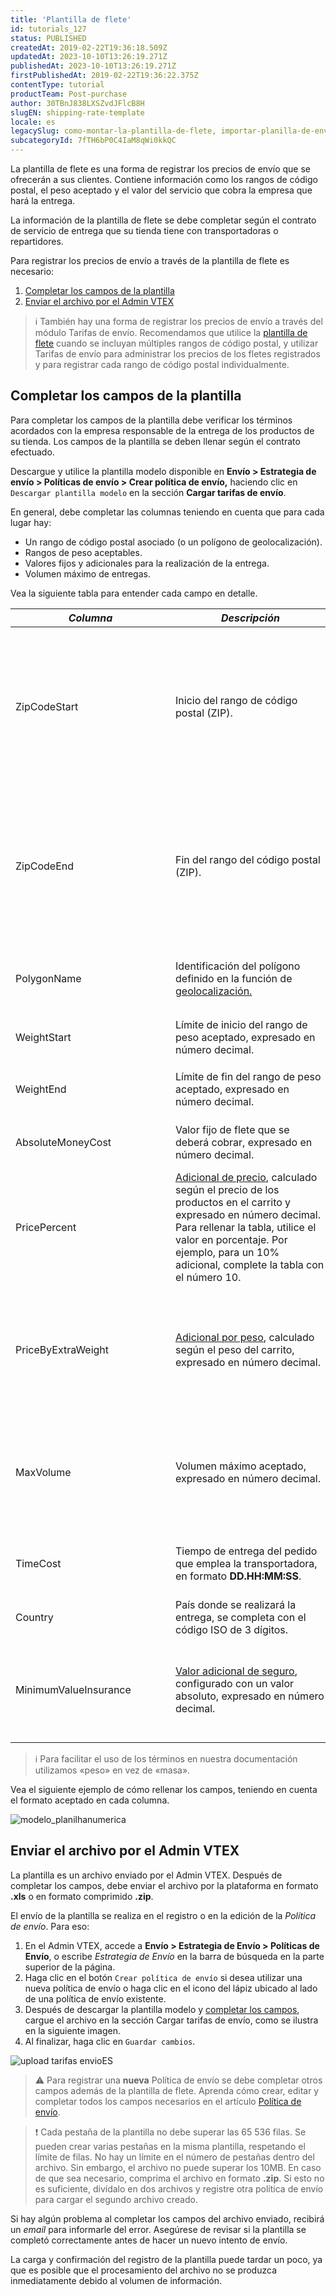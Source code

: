 ```yaml
---
title: 'Plantilla de flete'
id: tutorials_127
status: PUBLISHED
createdAt: 2019-02-22T19:36:18.509Z
updatedAt: 2023-10-10T13:26:19.271Z
publishedAt: 2023-10-10T13:26:19.271Z
firstPublishedAt: 2019-02-22T19:36:22.375Z
contentType: tutorial
productTeam: Post-purchase
author: 30TBnJ838LXSZvdJFlcB8H
slugEN: shipping-rate-template
locale: es
legacySlug: como-montar-la-plantilla-de-flete, importar-planilla-de-envio
subcategoryId: 7fTH6bP0C4IaM8qWi0kkQC
---
```


La plantilla de flete es una forma de registrar los precios de envío que se ofrecerán a sus clientes. Contiene información como los rangos de código postal, el peso aceptado y el valor del servicio que cobra la empresa que hará la entrega.

La información de la plantilla de flete se debe completar según el contrato de servicio de entrega que su tienda tiene con transportadoras o repartidores. 

Para registrar los precios de envío a través de la plantilla de flete es necesario:

1. [Completar los campos de la plantilla](#completar-los-campos-de-la-plantilla)
2. [Enviar el archivo por el Admin VTEX](#enviar-el-archivo-por-el-admin-vtex)

>ℹ️ También hay una forma de registrar los precios de envío a través del módulo Tarifas de envío. Recomendamos que utilice la [plantilla de flete](https://help.vtex.com/es/tutorial/plantilla-de-flete--tutorials_127) cuando se incluyan múltiples rangos de código postal, y utilizar Tarifas de envío para administrar los precios de los fletes registrados y para registrar cada rango de código postal individualmente.

## Completar los campos de la plantilla

Para completar los campos de la plantilla debe verificar los términos acordados con la empresa responsable de la entrega de los productos de su tienda. Los campos de la plantilla se deben llenar según el contrato efectuado.

Descargue y utilice la plantilla modelo disponible en **Envío > Estrategia de envío > Políticas de envío > Crear política de envío,** haciendo clic en `Descargar plantilla modelo` en la sección **Cargar tarifas de envío**.

En general, debe completar las columnas teniendo en cuenta que para cada lugar hay: 

* Un rango de código postal asociado (o un polígono de geolocalización).
* Rangos de peso aceptables.
* Valores fijos y adicionales para la realización de la entrega.
* Volumen máximo de entregas.

Vea la siguiente tabla para entender cada campo en detalle.

<table class="w-100 center mv7 bb b--gray" style="border-spacing: 0px; border-collapse: collapse;">
    <thead class="w-100 center mv7 bb b--gray" style="border-spacing: 0px; border-collapse: collapse;">
        <tr class="t-body fw5 c-muted-1 bb bw1 pa2 pb3 b--muted-3 tl">
            <th class="t-body fw5 c-muted-1 bb bw1 pa2 pb3 b--muted-3 tl">
                <em class="i"><strong>Columna</strong></b>
            </th>
            <th class="t-body fw5 c-muted-1 bb bw1 pa2 pb3 b--muted-3 tl">
                <em class="i">Descripción</b>
            </th>
            <th class="t-body fw5 c-muted-1 bb bw1 pa2 pb3 b--muted-3 tl">
                <em class="i">Observaciones</b>
            </th>
        </tr>
    </thead>
    <tbody>
        <tr class="bb b--muted-3">
            <td class="t-body pa5" style="min-width: 15rem;">
                <span class="t-body c-on-base pa2 mw6 br2 bg-muted-4" style="word-break: break-word; overflow-wrap: break-word;">ZipCodeStart</span>
            </td>
            <td class="t-body pa5" style="min-width: 15rem;">Inicio del rango de código postal (ZIP). 
            </td>
            <td rowspan="2" class="t-body pa5" style="min-width: 15rem;">Solo se debe completar los rangos de código si el campo <b>PolygonName</b> no está rellenado, ya que son datos de función equivalentes.
            <p>
            Los campos deben contener hasta 8 dígitos. No se debe utilizar caracteres especiales, solo números y letras. <p>Es necesario completar los campos según las reglas a continuación:
                <body>
                  <ul>
                    <li>Para intervalos numéricos, los valores aceptados van de <span class="t-body c-on-base pa2 mw6 br2 bg-muted-4" style="word-break: break-word; overflow-wrap: break-word;">0000000<span> a <span class="t-body c-on-base pa2 mw6 br2 bg-muted-4" style="word-break: break-word; overflow-wrap: break-word;">99999999</span>.
                    <li>Para intervalos alfabéticos, los valores aceptados van de <span class="t-body c-on-base pa2 mw6 br2 bg-muted-4" style="word-break: break-word; overflow-wrap: break-word;">AAAAAAAA</span> a <span class="t-body c-on-base pa2 mw6 br2 bg-muted-4" style="word-break: break-word; overflow-wrap: break-word;">ZZZZZZZZZ</span>.
                    <li>Para intervalos alfanuméricos, el valor máximo es 
<span class="t-body c-on-base pa2 mw6 br2 bg-muted-4" style="word-break: break-word; overflow-wrap: break-word;">ZZZZZZZZ</span>.</li>
                  </ul>
                </body>  
            </td>
        </tr>
        <tr class="bb b--muted-3">
            <td class="t-body pa5" style="min-width: 15rem;">
                <span class="t-body c-on-base pa2 mw6 br2 bg-muted-4" style="word-break: break-word; overflow-wrap: break-word;">ZipCodeEnd</span>
            </td>
            <td class="t-body pa5" style="min-width: 15rem;">Fin del rango del código postal (ZIP).
            </td>
        </tr>
        <tr class="bb b--muted-3">
            <td class="t-body pa5" style="min-width: 15rem;">
                <span class="t-body c-on-base pa2 mw6 br2 bg-muted-4" style="word-break: break-word; overflow-wrap: break-word;">PolygonName</span>
            </td>
            <td class="t-body pa5" style="min-width: 15rem;">Identificación del polígono definido en la función de <a href="https://help.vtex.com/es/tutorial/gerenciar-geolocalizacao/">geolocalización.</a>
            </td>
            <td class="t-body pa5" style="min-width: 15rem;">Este campo solo se tiene que completar si los campos <b>ZipCodeStart</b> y <b>ZipCodeEnd</b> no están rellenados, ya que son datos de función equivalentes.  
            </td>
        </tr>
    <tr class="bb b--muted-3">
            <td class="t-body pa5" style="min-width: 15rem;">
                <span class="t-body c-on-base pa2 mw6 br2 bg-muted-4" style="word-break: break-word; overflow-wrap: break-word;">WeightStart</span>
            </td>
            <td class="t-body pa5" style="min-width: 15rem;">Límite de inicio del rango de peso aceptado, expresado en número decimal.
            </td>
            <td rowspan="2" class="t-body pa5" style="min-width: 15rem;"> Tenga en cuenta que la unidad de peso es la misma que se utiliza para rellenar los campos de registro de SKU. Por ejemplo, si utilizó gramos al <a href="https://help.vtex.com/es/tutorial/campos-de-cadastro-de-sku--21DDItuEQc6mseiW8EakcY"> registrar los SKU</a>, ese será el estándar que se debe utilizar en <b>WeightStart</b> y <b>WeightEnd</b>. 
            </td>
        </tr>
        <tr class="bb b--muted-3">
            <td class="t-body pa5" style="min-width: 15rem;">
                <span class="t-body c-on-base pa2 mw6 br2 bg-muted-4" style="word-break: break-word; overflow-wrap: break-word;">WeightEnd</span>
            </td>
            <td class="t-body pa5" style="min-width: 15rem;">Límite de fin del rango de peso aceptado, expresado en número decimal.
            </td>
        </tr>
  <tr class="bb b--muted-3">
            <td class="t-body pa5" style="min-width: 15rem;">
                <span class="t-body c-on-base pa2 mw6 br2 bg-muted-4" style="word-break: break-word; overflow-wrap: break-word;">AbsoluteMoneyCost</span>
            </td>
            <td class="t-body pa5" style="min-width: 15rem;">Valor fijo de flete que se deberá cobrar, expresado en número decimal.
            </td>
            <td class="t-body pa5" style="min-width: 15rem;">En caso de que haya valores adicionales, el precio final que se cobre será el valor fijo sumado al valor adicional. 
            </td>
        </tr>
  <tr class="bb b--muted-3">
            <td class="t-body pa5" style="min-width: 15rem;">
                <span class="t-body c-on-base pa2 mw6 br2 bg-muted-4" style="word-break: break-word; overflow-wrap: break-word;">PricePercent</span>
            </td>
            <td class="t-body pa5" style="min-width: 15rem;"> <a href="https://help.vtex.com/es/tutorial/adicionais-de-frete--2vqGwMn0LabkOHY6zSHYNV"> Adicional de precio</a>, calculado según el precio de los productos en el carrito y expresado en número decimal. Para rellenar la tabla, utilice el valor en porcentaje. Por ejemplo, para un 10% adicional, complete la tabla con el número 10.
            </td>
            <td class="t-body pa5" style="min-width: 15rem;"> Utilice este campo en los casos en que haya un costo adicional en el precio de la entrega. Los <a href="https://help.vtex.com/es/tutorial/adicionais-de-frete--2vqGwMn0LabkOHY6zSHYNV"> adicionales de flete </a> se suman al valor fijo.
            </td>
        </tr>
  <tr class="bb b--muted-3">
            <td class="t-body pa5" style="min-width: 15rem;">
                <span class="t-body c-on-base pa2 mw6 br2 bg-muted-4" style="word-break: break-word; overflow-wrap: break-word;">PriceByExtraWeight</span>
            </td>
            <td class="t-body pa5" style="min-width: 15rem;"><a href="https://help.vtex.com/es/tutorial/adicionais-de-frete--2vqGwMn0LabkOHY6zSHYNV">Adicional por peso</a>, calculado según el peso del carrito, expresado en número decimal. 
            </td>
            <td class="t-body pa5" style="min-width: 15rem;"> Utilice este campo en los casos en que haya un costo adicional en el precio de la entrega. Los <a href="https://help.vtex.com/es/tutorial/adicionais-de-frete--2vqGwMn0LabkOHY6zSHYNV"> adicionales de flete</a> se suman al valor fijo. Tenga en cuenta que la unidad de peso es la misma que se utiliza para rellenar los campos de <a href="https://help.vtex.com/es/tutorial/campos-de-cadastro-de-sku--21DDItuEQc6mseiW8EakcY">registro de SKU </a> (por ejemplo: gramo, kilogramo y oz).
            </td>
        </tr>
  <tr class="bb b--muted-3">
            <td class="t-body pa5" style="min-width: 15rem;">
                <span class="t-body c-on-base pa2 mw6 br2 bg-muted-4" style="word-break: break-word; overflow-wrap: break-word;">MaxVolume</span>
            </td>
            <td class="t-body pa5" style="min-width: 15rem;">Volumen máximo aceptado, expresado en número decimal.
            </td>
            <td class="t-body pa5" style="min-width: 15rem;"> Tenga en cuenta que la unidad de volumen está relacionada con las dimensiones registradas en <a href="https://help.vtex.com/en/tutorial/campos-de-cadastro-de-sku--21DDItuEQc6mseiW8EakcY"> rellenar los campos de registro de SKU</a>. Por ejemplo, si las aristas (altura, anchura y longitud) están en centímetros, el campo <b>MaxVolume</b> debe estar en cm³.
            </td>
        </tr>
  <tr class="bb b--muted-3">
            <td class="t-body pa5" style="min-width: 15rem;">
                <span class="t-body c-on-base pa2 mw6 br2 bg-muted-4" style="word-break: break-word; overflow-wrap: break-word;">TimeCost</span>
            </td>
            <td class="t-body pa5" style="min-width: 15rem;">Tiempo de entrega del pedido que emplea la transportadora, en formato <b>DD.HH:MM:SS</b>.
            </td>
            <td class="t-body pa5" style="min-width: 15rem;"> Por ejemplo: si el tiempo para realizar la entrega es de 4 días y medio, el campo se debe completar de la siguiente forma: 04.12:00:00.
            </td>
        </tr>
  <tr class="bb b--muted-3">
            <td class="t-body pa5" style="min-width: 15rem;">
                <span class="t-body c-on-base pa2 mw6 br2 bg-muted-4" style="word-break: break-word; overflow-wrap: break-word;">Country</span>
            </td>
            <td class="t-body pa5" style="min-width: 15rem;">País donde se realizará la entrega, se completa con el código ISO de 3 dígitos.
            </td>
            <td class="t-body pa5" style="min-width: 15rem;"> Para consultar el código ISO del país, acceda a <a href="https://countrycode.org/">Country Codes</a>. Codes.
            </td>
        </tr>
  <tr class="bb b--muted-3">
            <td class="t-body pa5" style="min-width: 15rem;">
                <span class="t-body c-on-base pa2 mw6 br2 bg-muted-4" style="word-break: break-word; overflow-wrap: break-word;">MinimumValueInsurance</span>
            </td>
            <td class="t-body pa5" style="min-width: 15rem;"><a href="https://help.vtex.com/es/tutorial/adicionais-de-frete--2vqGwMn0LabkOHY6zSHYNV"> Valor adicional de seguro</a>, configurado con un valor absoluto, expresado en número decimal.
            </td>
            <td class="t-body pa5" style="min-width: 15rem;"> El valor registrado en el campo se añade al valor del flete. Sin embargo, solo se añadirá cuando el <a href="https://help.vtex.com/es/tutorial/adicionais-de-frete--2vqGwMn0LabkOHY6zSHYNV">Adicional de precio</a> sea menor que el campo  <b>MinimumValueInsurance</b>. Vea <a href="https://help.vtex.com/en/faq/para-que-serve-o-campo-na-tabela-de-frete-minimum-value-insurance"> ¿Para qué sirve el campo Minimum Value Insurance?</a>.
            </td>
        </tr>
</tbody>
</table>

>ℹ️ Para facilitar el uso de los términos en nuestra documentación utilizamos «peso» en vez de «masa».  

Vea el siguiente ejemplo de cómo rellenar los campos, teniendo en cuenta el formato aceptado en cada columna. 

![modelo_planilhanumerica](https://images.ctfassets.net/alneenqid6w5/15Dc2cfsXWbIwSt2vypWN3/20628e9acf5336c3fefcc84d334c08ec/freight_-_Debora_Moreno.png)

## Enviar el archivo por el Admin VTEX

La plantilla es un archivo enviado por el Admin VTEX. Después de completar los campos, debe enviar el archivo por la plataforma en formato **.xls** o en formato comprimido **.zip**.

El envío de la plantilla se realiza en el registro o en la edición de la _Política de envío_. Para eso:

1. En el Admin VTEX, accede a **Envío > Estrategia de Envío > Políticas de Envío**, o escribe *Estrategia de Envío* en la barra de búsqueda en la parte superior de la página.  
2. Haga clic en el botón `Crear política de envío` si desea utilizar una nueva política de envío o haga clic en el icono del lápiz ubicado al lado de una política de envío existente.
3. Después de descargar la plantilla modelo y [completar los campos](#completar-los-campos-de-la-plantilla), cargue el archivo en la sección Cargar tarifas de envío, como se ilustra en la siguiente imagen. 
4. Al finalizar, haga clic en `Guardar cambios`.

  ![upload tarifas envioES](//images.ctfassets.net/alneenqid6w5/1qNl0ZaHhZMpshuBWRQhs9/b788e6926bffa8aa5a70db06ca1ccba7/upload_tarifas_envioES.png)

>⚠️ Para registrar una **nueva** Política de envío se debe completar otros campos además de la plantilla de flete.  Aprenda cómo crear, editar y completar todos los campos necesarios en el artículo [Política de envío](https://help.vtex.com/es/tutorial/politica-de-envio--tutorials_140).

>❗ Cada pestaña de la plantilla no debe superar las 65 536 filas. Se pueden crear varias pestañas en la misma plantilla, respetando el límite de filas. No hay un límite en el número de pestañas dentro del archivo. Sin embargo, el archivo no puede superar los 10MB. En caso de que sea necesario, comprima el archivo en formato **.zip**. Si esto no es suficiente, divídalo en dos archivos y registre otra política de envío para cargar el segundo archivo creado.

Si hay algún problema al completar los campos del archivo enviado, recibirá un <i>_email</i>_ para informarle del error. Asegúrese de revisar si la plantilla se completó correctamente antes de hacer un nuevo intento de envío.

La carga y confirmación del registro de la plantilla puede tardar un poco, ya que es posible que el procesamiento del archivo no se produzca inmediatamente debido al volumen de información. 

